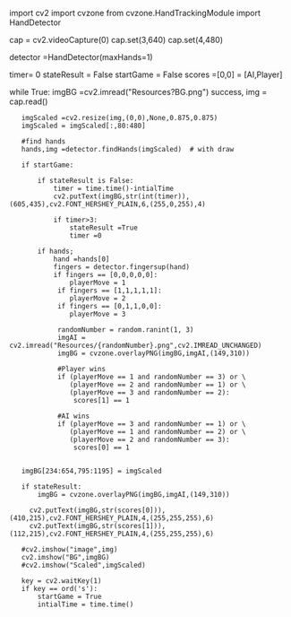 import cv2
import cvzone
from cvzone.HandTrackingModule import HandDetector

cap = cv2.videoCapture(0)
cap.set(3,640)
cap.set(4,480)

detector =HandDetector(maxHands=1)

timer= 0
stateResult = False
startGame = False
scores =[0,0] = [AI,Player]

while True:
       imgBG =cv2.imread("Resources?BG.png")
       success, img = cap.read()
       
       imgScaled =cv2.resize(img,(0,0),None,0.875,0.875)
       imgScaled = imgScaled[:,80:480]
       
       #find hands
       hands,img =detector.findHands(imgScaled)  # with draw
       
       if startGame:
           
           if stateResult is False:
               timer = time.time()-intialTime
               cv2.putText(imgBG,str(int(timer)),(605,435),cv2.FONT_HERSHEY_PLAIN,6,(255,0,255),4)
               
               if timer>3:
                   stateResult =True
                   timer =0
           
           if hands;
               hand =hands[0]
               fingers = detector.fingersup(hand)
               if fingers == [0,0,0,0,0]:
                   playerMove = 1
                if fingers == [1,1,1,1,1]:
                   playerMove = 2 
                if fingers == [0,1,1,0,0]:
                   playerMove = 3 
                
                randomNumber = random.ranint(1, 3)
                imgAI = cv2.imread("Resources/{randomNumber}.png",cv2.IMREAD_UNCHANGED)
                imgBG = cvzone.overlayPNG(imgBG,imgAI,(149,310))
                
                #Player wins
                if (playerMove == 1 and randomNumber == 3) or \
                   (playerMove == 2 and randomNumber == 1) or \
                   (playerMove == 3 and randomNumber == 2):
                    scores[1] == 1
                    
                #AI wins
                if (playerMove == 3 and randomNumber == 1) or \
                   (playerMove == 1 and randomNumber == 2) or \
                   (playerMove == 2 and randomNumber == 3):
                    scores[0] == 1    
                 
            
       imgBG[234:654,795:1195] = imgScaled
       
       if stateResult:
           imgBG = cvzone.overlayPNG(imgBG,imgAI,(149,310))
           
         cv2.putText(imgBG,str(scores[0])),(410,215),cv2.FONT_HERSHEY_PLAIN,4,(255,255,255),6)
         cv2.putText(imgBG,str(scores[1])),(112,215),cv2.FONT_HERSHEY_PLAIN,4,(255,255,255),6)
           
       #cv2.imshow("image",img)
       cv2.imshow("BG",imgBG)
       #cv2.imshow("Scaled",imgScaled)
       
       key = cv2.waitKey(1)
       if key == ord('s'):
           startGame = True
           intialTime = time.time()



